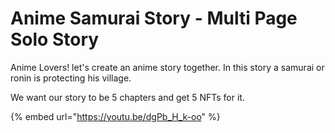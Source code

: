 # Anime Samurai Story - Multi Page Solo Story

Anime Lovers! let's create an anime story together. In this story a samurai or ronin is protecting his village.

We want our story to be 5 chapters and get 5 NFTs for it.

{% embed url="https://youtu.be/dgPb_H_k-oo" %}



